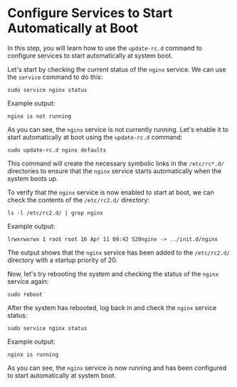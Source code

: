 # Configure Services to Start Automatically at Boot

In this step, you will learn how to use the `update-rc.d` command to configure services to start automatically at system boot.

Let's start by checking the current status of the `nginx` service. We can use the `service` command to do this:

```
sudo service nginx status
```

Example output:

```
nginx is not running
```

As you can see, the `nginx` service is not currently running. Let's enable it to start automatically at boot using the `update-rc.d` command:

```
sudo update-rc.d nginx defaults
```

This command will create the necessary symbolic links in the `/etc/rc*.d/` directories to ensure that the `nginx` service starts automatically when the system boots up.

To verify that the `nginx` service is now enabled to start at boot, we can check the contents of the `/etc/rc2.d/` directory:

```
ls -l /etc/rc2.d/ | grep nginx
```

Example output:

```
lrwxrwxrwx 1 root root 16 Apr 11 09:42 S20nginx -> ../init.d/nginx
```

The output shows that the `nginx` service has been added to the `/etc/rc2.d/` directory with a startup priority of 20.

Now, let's try rebooting the system and checking the status of the `nginx` service again:

```
sudo reboot
```

After the system has rebooted, log back in and check the `nginx` service status:

```
sudo service nginx status
```

Example output:

```
nginx is running
```

As you can see, the `nginx` service is now running and has been configured to start automatically at system boot.
